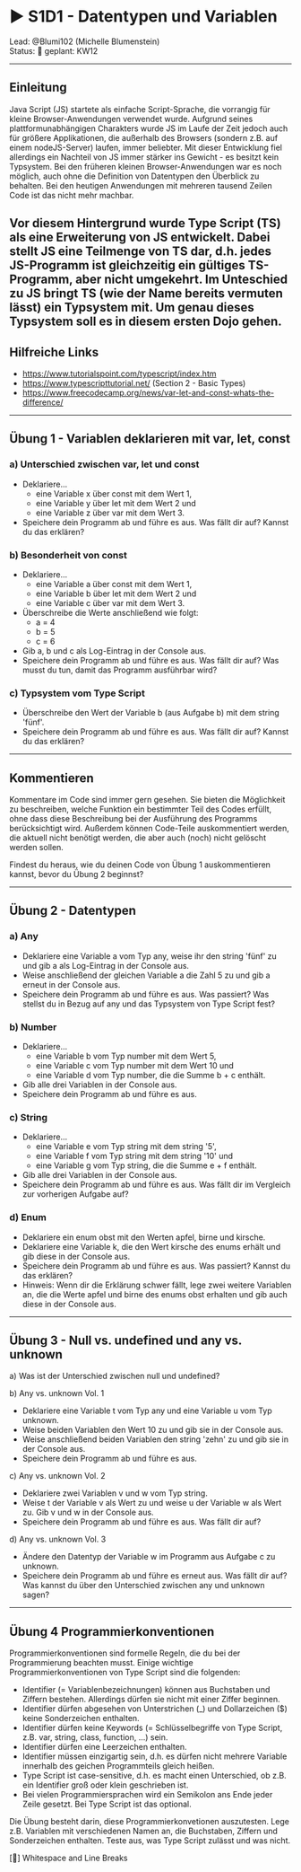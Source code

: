 # :arrow_forward: S1D1 - Datentypen und Variablen

Lead: @Blumi102 (Michelle Blumenstein)  
Status: :construction:
geplant: KW12

---
## Einleitung

Java Script (JS) startete als einfache Script-Sprache, die vorrangig für kleine Browser-Anwendungen verwendet wurde. Aufgrund seines plattformunabhängigen Charakters wurde JS im Laufe der Zeit jedoch auch für größere Applikationen, die außerhalb des Browsers (sondern z.B. auf einem nodeJS-Server) laufen, immer beliebter. Mit dieser Entwicklung fiel allerdings ein Nachteil von JS immer stärker ins Gewicht - es besitzt kein Typsystem. Bei den früheren kleinen Browser-Anwendungen war es noch möglich, auch ohne die Definition von Datentypen den Überblick zu behalten. Bei den heutigen Anwendungen mit mehreren tausend Zeilen Code ist das nicht mehr machbar. 

Vor diesem Hintergrund wurde Type Script (TS) als eine Erweiterung von JS entwickelt. Dabei stellt JS eine Teilmenge von TS dar, d.h. jedes JS-Programm ist gleichzeitig ein gültiges TS-Programm, aber nicht umgekehrt. Im Unteschied zu JS bringt TS (wie der Name bereits vermuten lässt) ein Typsystem mit. Um genau dieses Typsystem soll es in diesem ersten Dojo gehen.
---
## Hilfreiche Links
- https://www.tutorialspoint.com/typescript/index.htm
- https://www.typescripttutorial.net/ (Section 2 - Basic Types)
- https://www.freecodecamp.org/news/var-let-and-const-whats-the-difference/

---
## Übung 1 - Variablen deklarieren mit var, let, const

### a) Unterschied zwischen var, let und const
- Deklariere...
  -  eine Variable x über const mit dem Wert 1,
  -  eine Variable y über let mit dem Wert 2 und
  -  eine Variable z über var mit dem Wert 3.
- Speichere dein Programm ab und führe es aus. Was fällt dir auf? Kannst du das erklären?

### b) Besonderheit von const
- Deklariere...
  -  eine Variable a über const mit dem Wert 1,
  -  eine Variable b über let mit dem Wert 2 und
  -  eine Variable c über var mit dem Wert 3.
- Überschreibe die Werte anschließend wie folgt:
  - a = 4
  - b = 5
  - c = 6
- Gib a, b und c als Log-Eintrag in der Console aus.
- Speichere dein Programm ab und führe es aus. Was fällt dir auf? Was musst du tun, damit das Programm ausführbar wird?

### c) Typsystem vom Type Script
- Überschreibe den Wert der Variable b (aus Aufgabe b) mit dem string 'fünf'.
- Speichere dein Programm ab und führe es aus. Was fällt dir auf? Kannst du das erklären?

---
## Kommentieren

Kommentare im Code sind immer gern gesehen. Sie bieten die Möglichkeit zu beschreiben, welche Funktion ein bestimmter Teil des Codes erfüllt, ohne dass diese Beschreibung bei der Ausführung des Programms berücksichtigt wird. Außerdem können Code-Teile auskommentiert werden, die aktuell nicht benötigt werden, die aber auch (noch) nicht gelöscht werden sollen. 

Findest du heraus, wie du deinen Code von Übung 1 auskommentieren kannst, bevor du Übung 2 beginnst?

---

## Übung 2 - Datentypen

### a) Any
- Deklariere eine Variable a vom Typ any, weise ihr den string 'fünf' zu und gib a als Log-Eintrag in der Console aus.
- Weise anschließend der gleichen Variable a die Zahl 5 zu und gib a erneut in der Console aus.
- Speichere dein Programm ab und führe es aus. Was passiert? Was stellst du in Bezug auf any und das Typsystem von Type Script fest?

### b) Number
- Deklariere...
  - eine Variable b vom Typ number mit dem Wert 5,
  - eine Variable c vom Typ number mit dem Wert 10 und 
  - eine Variable d vom Typ number, die die Summe b + c enthält.
- Gib alle drei Variablen in der Console aus.
- Speichere dein Programm ab und führe es aus.

### c) String
- Deklariere...
  - eine Variable e vom Typ string mit dem string '5',
  - eine Variable f vom Typ string mit dem string '10' und 
  - eine Variable g vom Typ string, die die Summe e + f enthält.
- Gib alle drei Variablen in der Console aus.
- Speichere dein Programm ab und führe es aus. Was fällt dir im Vergleich zur vorherigen Aufgabe auf?

### d) Enum
- Deklariere ein enum obst mit den Werten apfel, birne und kirsche.
- Deklariere eine Variable k, die den Wert kirsche des enums erhält und gib diese in der Console aus.
- Speichere dein Programm ab und führe es aus. Was passiert? Kannst du das erklären?
- Hinweis: Wenn dir die Erklärung schwer fällt, lege zwei weitere Variablen an, die die Werte apfel und birne des enums obst erhalten und gib auch diese in der Console aus.

--- 

## Übung 3 - Null vs. undefined und any vs. unknown

a) Was ist der Unterschied zwischen null und undefined?

b) Any vs. unknown Vol. 1
- Deklariere eine Variable t vom Typ any und eine Variable u vom Typ unknown.
- Weise beiden Variablen den Wert 10 zu und gib sie in der Console aus.
- Weise anschließend beiden Variablen den string 'zehn' zu und gib sie in der Console aus.
- Speichere dein Programm ab und führe es aus.

c) Any vs. unknown Vol. 2
- Deklariere zwei Variablen v und w vom Typ string.
- Weise t der Variable v als Wert zu und weise u der Variable w als Wert zu. Gib v und w in der Console aus. 
- Speichere dein Programm ab und führe es aus. Was fällt dir auf?

d) Any vs. unknown Vol. 3
- Ändere den Datentyp der Variable w im Programm aus Aufgabe c zu unknown.
- Speichere dein Programm ab und führe es erneut aus. Was fällt dir auf? Was kannst du über den Unterschied zwischen any und unknown sagen?

---

## Übung 4 Programmierkonventionen

Programmierkonventionen sind formelle Regeln, die du bei der Programmierung beachten musst. Einige wichtige Programmierkonventionen von Type Script sind die folgenden:

- Identifier (= Variablenbezeichnungen) können aus Buchstaben und Ziffern bestehen. Allerdings dürfen sie nicht mit einer Ziffer beginnen.
- Identifier dürfen abgesehen von Unterstrichen (_) und Dollarzeichen ($) keine Sonderzeichen enthalten.
- Identifier dürfen keine Keywords (= Schlüsselbegriffe von Type Script, z.B. var, string, class, function, ...) sein.
- Identifier dürfen eine Leerzeichen enthalten.
- Identifier müssen einzigartig sein, d.h. es dürfen nicht mehrere Variable innerhalb des geichen Programmteils gleich heißen.
- Type Script ist case-sensitive, d.h. es macht einen Unterschied, ob z.B. ein Identifier groß oder klein geschrieben ist.
- Bei vielen Programmiersprachen wird ein Semikolon ans Ende jeder Zeile gesetzt. Bei Type Script ist das optional.

Die Übung besteht darin, diese Programmierkonvetionen auszutesten. Lege z.B. Variablen mit verschiedenen Namen an, die Buchstaben, Ziffern und Sonderzeichen enthalten. Teste aus, was Type Script zulässt und was nicht.


[:construction:] Whitespace and Line Breaks



